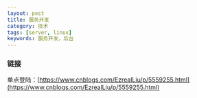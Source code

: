 ```yaml
---
layout: post
title: 服务开发
category: 技术
tags: [server, linux]
keywords: 服务开发，后台
---
```


### 链接
单点登陆：[https://www.cnblogs.com/EzrealLiu/p/5559255.html](https://www.cnblogs.com/EzrealLiu/p/5559255.html)
